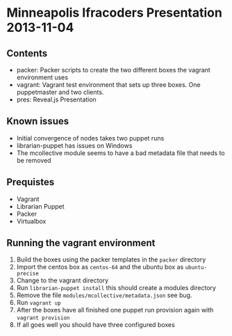 # Minneapolis Ifracoders Presentation 2013-11-04

## Contents

* packer: Packer scripts to create the two different boxes the vagrant environment uses
* vagrant: Vagrant test environment that sets up three boxes.  One puppetmaster and two clients.
* pres: Reveal.js Presentation

## Known issues
* Initial convergence of nodes takes two puppet runs
* librarian-puppet has issues on Windows
* The mcollective module seems to have a bad metadata file that needs to be removed

## Prequistes
* Vagrant
* Librarian Puppet
* Packer
* Virtualbox

## Running the vagrant environment
1. Build the boxes using the packer templates in the `packer` directory
2. Import the centos box as `centos-64` and the ubuntu box as `ubuntu-precise`
3. Change to the vagrant directory
4. Run `librarian-puppet install` this should create a modules directory
5. Remove the file `modules/mcollective/metadata.json` see bug.
6. Run `vagrant up`
7. After the boxes have all finished one puppet run provision again with `vagrant provision`
8. If all goes well you should have three configured boxes
